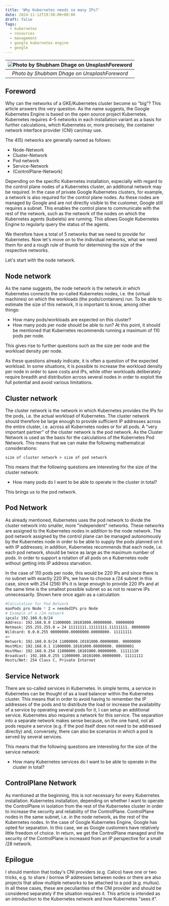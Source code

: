 ```yaml
---
title: 'Why Kubernetes needs so many IPs?'
date: 2024-11-12T19:50:00+00:00
draft: false
Tags:
  - kubernetes
  - resources
  - management
  - google kubernetes engine
  - google
---
```


| ![Photo by Shubham Dhage on UnsplashForeword](https://cdn-images-1.medium.com/max/1600/0*TwHlcUDbkuVGrGhu) |
|:--:|
| *Photo by Shubham Dhage on UnsplashForeword* |

## Foreword

Why can the networks of a GKE/Kubernetes cluster become so "big"? This article answers this very question. As the name suggests, the Google Kubernetes Engine is based on the open source project Kubernetes. Kubernetes requires 4–5 networks in each installation variant as a basis for further calculations, which Kubernetes or, more precisely, the container network interface provider (CNI) can/may use.

The 4(5) networks are generally named as follows:

* Node-Network
* Cluster-Network
* Pod network
* Service-Network
* (ControlPlane-Network)

Depending on the specific Kubernetes installation, especially with regard to the control plane nodes of a Kubernetes cluster, an additional network may be required. In the case of private Google Kubernetes clusters, for example, a network is also required for the control plane nodes. As these nodes are managed by Google and are not directly visible to the customer, Google still requires a subnet. This enables the control plane to communicate with the rest of the network, such as the network of the nodes on which the Kubernetes agents (kubelets) are running. This allows Google Kubernetes Engine to regularly query the status of the agents.

We therefore have a total of 5 networks that we need to provide for Kubernetes. Now let's move on to the individual networks, what we need them for and a rough rule of thumb for determining the size of the respective networks.

Let's start with the node network.

## Node network

As the name suggests, the node network is the network in which Kubernetes connects the so-called Kubernetes nodes, i.e. the (virtual machines) on which the workloads (the pods/containers) run. To be able to estimate the size of this network, it is important to know, among other things:

* How many pods/workloads are expected on this cluster?
* How many pods per node should be able to run? At this point, it should be mentioned that Kubernetes recommends running a maximum of 110 pods per node.

This gives rise to further questions such as the size per node and the workload density per node.

As these questions already indicate, it is often a question of the expected workload. In some situations, it is possible to increase the workload density per node in order to save costs and IPs, while other workloads deliberately require breadth and distribution across several nodes in order to exploit the full potential and avoid various limitations.

## Cluster network

The cluster network is the network in which Kubernetes provides the IPs for the pods, i.e. the actual workload of Kubernetes. The cluster network should therefore be large enough to provide sufficient IP addresses across the entire cluster, i.e. across all Kubernetes nodes or for all pods. A "very important partner" of the cluster network is the pod network. As the Cluster Network is used as the basis for the calculations of the Kubernetes Pod Network. This means that we can make the following mathematical considerations:

`size of cluster network > size of pod network`

This means that the following questions are interesting for the size of the cluster network:

* How many pods do I want to be able to operate in the cluster in total?

This brings us to the pod network.

## Pod Network

As already mentioned, Kubernetes uses the pod network to divide the cluster network into smaller, more "independent" networks. These networks are assigned to the Kubernetes nodes in addition to the node network. The pod network assigned by the control plane can be managed autonomously by the Kubernetes node in order to be able to supply the pods planned on it with IP addresses; in addition, Kubernetes recommends that each node, i.e. each pod network, should be twice as large as the maximum number of pods. In order to support a rotation of all pods on a Kubernetes node without getting into IP address starvation.

In the case of 110 pods per node, this would be 220 IPs and since there is no subnet with exactly 220 IPs, we have to choose a /24 subnet in this case, since with 254 (256) IPs it is large enough to provide 220 IPs and at the same time is the smallest possible subnet so as not to reserve IPs unnecessarily. Shown here once again as a calculation:

```bash
#Calculation for Pod Network
maxPods pro Node * 2 = neededIPs pro Node
# Example of a /24 network
ipcalc 192.168.0.0/24
Address: 192.168.0.0 11000000.10101000.00000000. 00000000
Netmask: 255.255.255.0 = 24 11111111.11111111.11111111. 00000000
Wildcard: 0.0.0.255 00000000.00000000.00000000. 11111111
=>
Network: 192.168.0.0/24 11000000.10101000.00000000. 00000000
HostMin: 192.168.0.1 11000000.10101000.00000000. 00000001
HostMax: 192.168.0.254 11000000.10101000.00000000. 11111110
Broadcast: 192.168.0.255 11000000.10101000.00000000. 11111111
Hosts/Net: 254 Class C, Private Internet
```

## Service Network

There are so-called services in Kubernetes. In simple terms, a service in Kubernetes can be thought of as a load balancer within the Kubernetes cluster. This means that in order to avoid having to remember the IP addresses of the pods and to distribute the load or increase the availability of a service by operating several pods for it, I can setup an additional service. Kubernetes also requires a network for this service. The separation into a separate network makes sense because, on the one hand, not all pods require a service (e.g. if the pod itself does not need to be addressed directly) and, conversely, there can also be scenarios in which a pod is served by several services.

This means that the following questions are interesting for the size of the service network:

* How many Kubernetes services do I want to be able to operate in the cluster in total?

## ControlPlane Network

As mentioned at the beginning, this is not necessary for every Kubernetes installation. Kubernetes installation, depending on whether I want to operate the ControlPlane in isolation from the rest of the Kubernetes cluster in order to increase the security and reliability of the ControlPlane. ControlPlane nodes in the same subnet, i.e. in the node network, as the rest of the Kubernetes nodes.
In the case of Google Kubernetes Engine, Google has opted for separation. In this case, we as Google customers have relatively little freedom of choice. In return, we get the ControlPlane managed and the security of the ControlPlane is increased from an IP perspective for a small /28 network.

## Epilogue

I should mention that today's CNI providers (e.g. Calico) have one or two tricks, e.g. to share / borrow IP addresses between nodes or there are also projects that allow multiple networks to be attached to a pod (e.g. multus).
In all these cases, these are peculiarities of the CNI provider and should be considered separately if the situation requires it. This article is intended as an introduction to the Kubernetes network and how Kubernetes "sees it".
